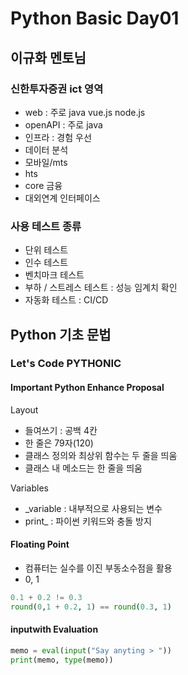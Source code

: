 # Python Basic Day01
## 이규화 멘토님
### 신한투자증권 ict 영역
- web : 주로 java vue.js node.js
- openAPI : 주로 java
- 인프라 : 경험 우선
- 데이터 분석
- 모바일/mts
- hts
- core 금융
- 대외연계 인터페이스

### 사용 테스트 종류
- 단위 테스트
- 인수 테스트
- 벤치마크 테스트
- 부하 / 스트레스 테스트 : 성능 임계치 확인
- 자동화 테스트 : CI/CD


## Python 기초 문법
### Let's Code PYTHONIC
#### Important Python Enhance Proposal
Layout
- 들여쓰기 : 공백 4칸
- 한 줄은 79자(120)
- 클래스 정의와 최상위 함수는 두 줄을 띄움
- 클래스 내 메소드는 한 줄을 띄움

Variables
- _variable : 내부적으로 사용되는 변수
- print_ : 파이썬 키워드와 충돌 방지

#### Floating Point
- 컴퓨터는 실수를 이진 부동소수점을 활용
- 0, 1
```python
0.1 + 0.2 != 0.3
round(0,1 + 0.2, 1) == round(0.3, 1)
```

#### inputwith Evaluation
```python
memo = eval(input("Say anyting > "))
print(memo, type(memo))
```



